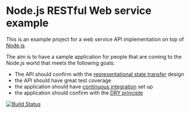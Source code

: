 Node.js RESTful Web service example
===================================

This is an example project for a web service API implementation on top of [Node.js](http://nodejs.org).

The aim is to have a sample application for people that are coming to the Node.js world that meets the following goals:

* The API should confirm with the [representational state transfer](http://en.wikipedia.org/wiki/RESTful) design
* the API should have great test coverage
* the application should have [continuous integration](http://en.wikipedia.org/wiki/Continuous_integration) set up
* the application should confirm with the [DRY principle](http://en.wikipedia.org/wiki/Don't_repeat_yourself)

[![Build Status](https://secure.travis-ci.org/liquid/node-restful-webservice-example.png)](http://travis-ci.org/liquid/node-restful-webservice-example)